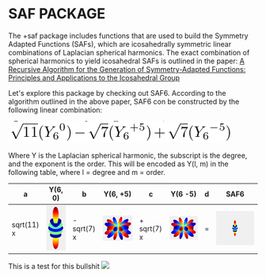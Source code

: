 # SAF PACKAGE

The +saf package includes functions that are used to build the Symmetry Adapted Functions (SAFs), which are icosahedrally symmetric linear combinations of Laplacian spherical harmonics. The exact combination of spherical harmonics to yield icosahedral SAFs is outlined in the paper: [A Recursive Algorithm for the Generation of Symmetry-Adapted Functions: Principles and Applications to the Icosahedral Group](http://scripts.iucr.org/cgi-bin/paper?S0108767395012578)

Let's explore this package by checking out SAF6. According to the algorithm outlined in the above paper, SAF6 con be constructed by the following linear combination:

![](../media/saf6_formula.png)

Where Y is the Laplacian spherical harmonic, the subscript is the degree, and the exponent is the order. This will be encoded as Y(l, m) in the following table, where l = degree and m = order.

| a | Y(6, 0) | b | Y(6, +5) | c| Y(6 -5) | d |  SAF6 |
| --- | --- | --- | --- | --- | --- | --- | --- |
|sqrt(11) x | ![](../media/y60.png) | -sqrt(7) x |![](../media/y65.png) | + sqrt(7) x |![](../media/y6_5.png) | = |![](../media/saf6_animation.gif) |

This is a test for this bullshit
<img src="https://render.githubusercontent.com/render/math?math=e^{i \pi} = -1">
